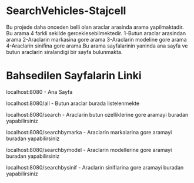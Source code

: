 # SearchVehicles-Stajcell

Bu projede daha onceden belli olan araclar arasinda arama yapilmaktadir. Bu arama 4 farkli sekilde gerceklesebilmektedir. 1-Butun araclar arasindan arama 2-Araclarin markasina gore arama 3-Araclarin modeline gore arama 4-Araclarin sinifina gore arama.Bu arama sayfalarinin yaninda ana sayfa ve butun araclarin siralandigi bir sayfa bulunmakta.

# Bahsedilen Sayfalarin Linki
localhost:8080 - Ana Sayfa

localhost:8080/all - Butun araclar burada listelenmekte

localhost:8080/search - Araclarin butun ozelliklerine gore aramayi buradan yapabilirsiniz

localhost:8080/searchbymarka - Araclarin markalarina gore aramayi buradan yapabilirsiniz

localhost:8080/searchbymodel - Araclarin modellerine gore aramayi buradan yapabilirsiniz

localhost:8080/searchbysinif - Araclarin siniflarina gore aramayi buradan yapabilirsiniz

